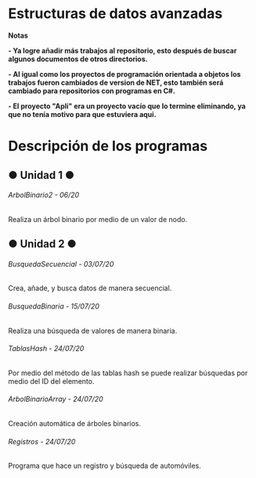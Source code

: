 # Estructuras de datos avanzadas

<!----Notas---->
**Notas**

**- Ya logre añadir más trabajos al repositorio, esto después de buscar algunos documentos de otros directorios.**

**- Al igual como los proyectos de programación orientada a objetos los trabajos fueron cambiados de version de NET, esto también será cambiado para repositorios con programas en C#.**

**- El proyecto "Apli" era un proyecto vacío que lo termine eliminando, ya que no tenía motivo para que estuviera aqui.**
<!----Separador de las notas---->

<!----Directorio con descripción de los programas---->
# Descripción de los programas
## ● Unidad 1 ●
###### ArbolBinario2 - 06/20
Realiza un árbol binario por medio de un valor de nodo.

## ● Unidad 2 ●
###### BusquedaSecuencial - 03/07/20
Crea, añade, y busca datos de manera secuencial.

<!----Separador---->

###### BusquedaBinaria - 15/07/20
Realiza una búsqueda de valores de manera binaria.

<!----Separador---->

###### TablasHash - 24/07/20
Por medio del método de las tablas hash se puede realizar búsquedas por medio del ID del elemento.

<!----Separador---->

###### ArbolBinarioArray - 24/07/20
Creación automática de árboles binarios.

<!----Separador---->

###### Registros - 24/07/20
Programa que hace un registro y búsqueda de automóviles.

<!----Separador del directorio con descripción de los programas---->